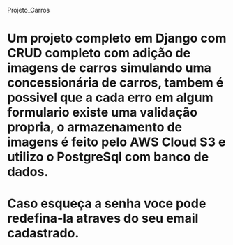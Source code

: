Projeto_Carros

# Um projeto completo em Django com CRUD completo com adição de imagens de carros simulando uma concessionária de carros, tambem é possivel que a cada erro em algum formulario existe uma validação propria, o armazenamento de imagens é feito pelo AWS Cloud S3 e utilizo o PostgreSql com banco de dados.

# Caso esqueça a senha voce pode redefina-la atraves do seu email cadastrado.
